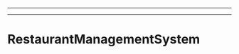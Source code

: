--------------------------------------------------------------------------
----------------------------------------------------------------------------------------------------
# RestaurantManagementSystem
